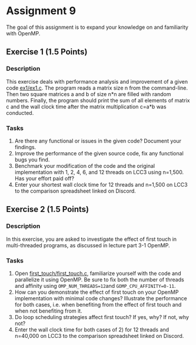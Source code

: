# Assignment 9

The goal of this assignment is to expand your knowledge on and familiarity with OpenMP.

## Exercise 1 (1.5 Points)

### Description

This exercise deals with performance analysis and improvement of a given code [ex1/ex1.c](ex1/ex1.c). The program reads a matrix size n from the command-line. Then two square matrices a and b of size n\*n are filled with random numbers. Finally, the program should print the sum of all elements of matrix c and the wall clock time after the matrix multiplication c=a\*b was conducted.

### Tasks

1) Are there any functional or issues in the given code? Document your findings.
2) Improve the performance of the given source code, fix any functional bugs you find.
3) Benchmark your modification of the code and the original implementation with 1, 2, 4, 6, and 12 threads on LCC3 using n=1,500. Has your effort paid off?
4) Enter your shortest wall clock time for 12 threads and n=1,500 on LCC3 to the comparison spreadsheet linked on Discord.

## Exercise 2 (1.5 Points)

### Description

In this exercise, you are asked to investigate the effect of first touch in multi-threaded programs, as discussed in lecture part 3-1 OpenMP.

### Tasks

1) Open [first_touch/first_touch.c](first_touch/first_touch.c), familiarize yourself with the code and parallelize it using OpenMP. Be sure to fix both the number of threads and affinity using `OMP_NUM_THREADS=12`and `GOMP_CPU_AFFINITY=0-11`.
2) How can you demonstrate the effect of first touch on your OpenMP implementation with minimal code changes? Illustrate the performance for both cases, i.e. when benefiting from the effect of first touch and when not benefiting from it.
3) Do loop scheduling strategies affect first touch? If yes, why? If not, why not?
4) Enter the wall clock time for both cases of 2) for 12 threads and n=40,000 on LCC3 to the comparison spreadsheet linked on Discord.
